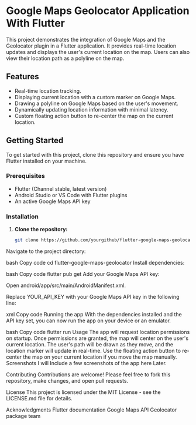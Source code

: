 # Google Maps Geolocator Application With Flutter


This project demonstrates the integration of Google Maps and the Geolocator plugin in a Flutter application. It provides real-time location updates and displays the user's current location on the map. Users can also view their location path as a polyline on the map.

## Features

- Real-time location tracking.
- Displaying current location with a custom marker on Google Maps.
- Drawing a polyline on Google Maps based on the user's movement.
- Dynamically updating location information with minimal latency.
- Custom floating action button to re-center the map on the current location.

## Getting Started

To get started with this project, clone this repository and ensure you have Flutter installed on your machine.

### Prerequisites

- Flutter (Channel stable, latest version)
- Android Studio or VS Code with Flutter plugins
- An active Google Maps API key

### Installation

1. **Clone the repository:**

   ```bash
   git clone https://github.com/yourgithub/flutter-google-maps-geolocator.git
Navigate to the project directory:

bash
Copy code
cd flutter-google-maps-geolocator
Install dependencies:

bash
Copy code
flutter pub get
Add your Google Maps API key:

Open android/app/src/main/AndroidManifest.xml.

Replace YOUR_API_KEY with your Google Maps API key in the following line:

xml
Copy code
<meta-data
  android:name="com.google.android.geo.API_KEY"
  android:value="YOUR_API_KEY"/>
Running the app
With the dependencies installed and the API key set, you can now run the app on your device or an emulator.

bash
Copy code
flutter run
Usage
The app will request location permissions on startup.
Once permissions are granted, the map will center on the user's current location.
The user's path will be drawn as they move, and the location marker will update in real-time.
Use the floating action button to re-center the map on your current location if you move the map manually.
Screenshots
I will Include a few screenshots of the app here Later.

Contributing
Contributions are welcome! Please feel free to fork this repository, make changes, and open pull requests.

License
This project is licensed under the MIT License - see the LICENSE.md file for details.

Acknowledgments
Flutter documentation
Google Maps API
Geolocator package team
